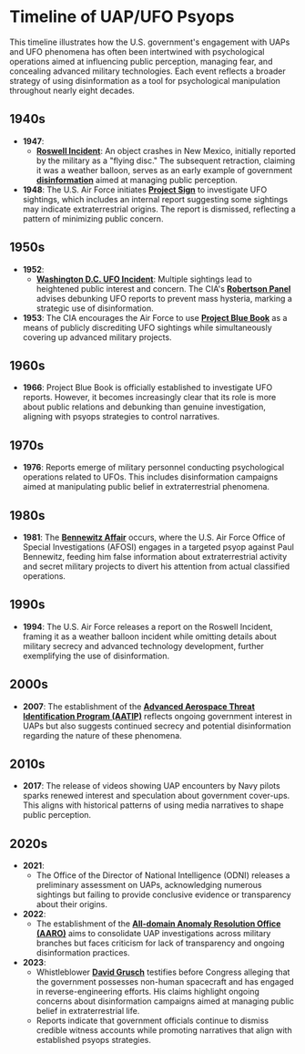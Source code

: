 # Timeline of UAP/UFO Psyops

This timeline illustrates how the U.S. government's engagement with UAPs and UFO phenomena has often been intertwined with psychological operations aimed at influencing public perception, managing fear, and concealing advanced military technologies. Each event reflects a broader strategy of using disinformation as a tool for psychological manipulation throughout nearly eight decades.

## **1940s**

* **1947**:
  * [**Roswell Incident**](../../../literary_products/joes_notes/misc/slas.md): An object crashes in New Mexico, initially reported by the military as a "flying disc." The subsequent retraction, claiming it was a weather balloon, serves as an early example of government [**disinformation**](../../../literary_products/joes_notes/misc/decentralized_infrastructure.md) aimed at managing public perception.
* **1948**: The U.S. Air Force initiates [**Project Sign**](../../../literary_products/joes_notes/misc/pyramid_shaped_ufo.md) to investigate UFO sightings, which includes an internal report suggesting some sightings may indicate extraterrestrial origins. The report is dismissed, reflecting a pattern of minimizing public concern.

## **1950s**

* **1952**:
  * [**Washington D.C. UFO Incident**](broken-reference): Multiple sightings lead to heightened public interest and concern. The CIA's [**Robertson Panel**](../../../literary_products/joes_notes/misc/security.md) advises debunking UFO reports to prevent mass hysteria, marking a strategic use of disinformation.
* **1953**: The CIA encourages the Air Force to use [**Project Blue Book**](../../../literary_products/joes_notes/misc/psychology.md) as a means of publicly discrediting UFO sightings while simultaneously covering up advanced military projects.

## **1960s**

* **1966**: Project Blue Book is officially established to investigate UFO reports. However, it becomes increasingly clear that its role is more about public relations and debunking than genuine investigation, aligning with psyops strategies to control narratives.

## **1970s**

* **1976**: Reports emerge of military personnel conducting psychological operations related to UFOs. This includes disinformation campaigns aimed at manipulating public belief in extraterrestrial phenomena.

## **1980s**

* **1981**: The [**Bennewitz Affair**](../AI/BENNEWITZ_AFFAIR.md) occurs, where the U.S. Air Force Office of Special Investigations (AFOSI) engages in a targeted psyop against Paul Bennewitz, feeding him false information about extraterrestrial activity and secret military projects to divert his attention from actual classified operations.

## **1990s**

* **1994**: The U.S. Air Force releases a report on the Roswell Incident, framing it as a weather balloon incident while omitting details about military secrecy and advanced technology development, further exemplifying the use of disinformation.

## **2000s**

* **2007**: The establishment of the [**Advanced Aerospace Threat Identification Program (AATIP)**](../../../literary_products/joes_notes/ai/consumer_ai_hardware.md) reflects ongoing government interest in UAPs but also suggests continued secrecy and potential disinformation regarding the nature of these phenomena.

## **2010s**

* **2017**: The release of videos showing UAP encounters by Navy pilots sparks renewed interest and speculation about government cover-ups. This aligns with historical patterns of using media narratives to shape public perception.

## **2020s**

* **2021**:
  * The Office of the Director of National Intelligence (ODNI) releases a preliminary assessment on UAPs, acknowledging numerous sightings but failing to provide conclusive evidence or transparency about their origins.
* **2022**:
  * The establishment of the [**All-domain Anomaly Resolution Office (AARO)**](../../../literary_products/joes_notes/ai/compute_finance.md) aims to consolidate UAP investigations across military branches but faces criticism for lack of transparency and ongoing disinformation practices.
* **2023**:
  * Whistleblower [**David Grusch**](../../../literary_products/joes_notes/DAVID_GRUSCH.md) testifies before Congress alleging that the government possesses non-human spacecraft and has engaged in reverse-engineering efforts. His claims highlight ongoing concerns about disinformation campaigns aimed at managing public belief in extraterrestrial life.
  * Reports indicate that government officials continue to dismiss credible witness accounts while promoting narratives that align with established psyops strategies.
